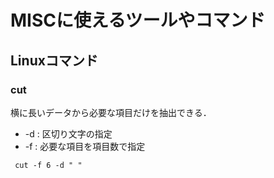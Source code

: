 # MISCに使えるツールやコマンド

## Linuxコマンド

### cut
横に長いデータから必要な項目だけを抽出できる．
* -d : 区切り文字の指定
* -f : 必要な項目を項目数で指定
~~~
 cut -f 6 -d " "
~~~

